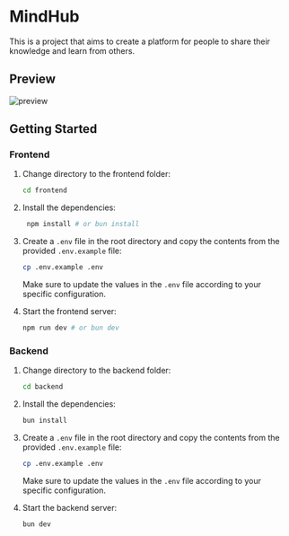 # MindHub

This is a project that aims to create a platform for people to share their knowledge and learn from others.

## Preview

![preview](https://github.com/user-attachments/assets/d928c8b8-3b91-44b2-91a9-ea60ba792bc2)

## Getting Started

### Frontend

1. Change directory to the frontend folder:

   ```bash
   cd frontend
   ```

2. Install the dependencies:

   ```bash
    npm install # or bun install
   ```

3. Create a `.env` file in the root directory and copy the contents from the provided `.env.example` file:

   ```bash
   cp .env.example .env
   ```

   Make sure to update the values in the `.env` file according to your specific configuration.

4. Start the frontend server:

   ```bash
   npm run dev # or bun dev
   ```

### Backend

1. Change directory to the backend folder:

   ```bash
   cd backend
   ```

2. Install the dependencies:

   ```bash
   bun install
   ```

3. Create a `.env` file in the root directory and copy the contents from the provided `.env.example` file:

   ```bash
   cp .env.example .env
   ```

   Make sure to update the values in the `.env` file according to your specific configuration.

4. Start the backend server:

   ```bash
   bun dev
   ```
